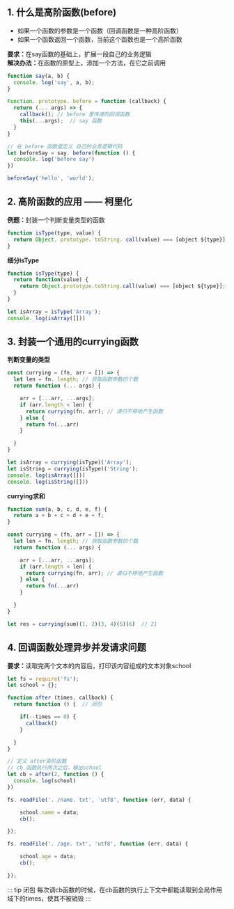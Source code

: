 ## 1. 什么是高阶函数(before)

* 如果一个函数的参数是一个函数（回调函数是一种高阶函数）
* 如果一个函数返回一个函数，当前这个函数也是一个高阶函数

<b>要求：</b>在say函数的基础上，扩展一段自己的业务逻辑 <br>
<b>解决办法：</b>在函数的原型上，添加一个方法，在它之前调用

``` js
function say(a, b) {
  console. log('say', a, b); 
}

Function. prototype. before = function (callback) {
  return (... args) => {
    callback(); // before 里传递的回调函数
    this(...args);  // say 函数
  }
}

// 在 before 函数里定义 自己的业务逻辑代码
let beforeSay = say. before(function () {
  console. log('before say')
})

beforeSay('hello', 'world'); 
```

## 2. 高阶函数的应用 —— 柯里化

<b>例题：</b>封装一个判断变量类型的函数

``` js
function isType(type, value) {
  return Object. prototype. toString. call(value) === [object ${type}]; 
}
```

<b>细分isType</b>

``` js
function isType(type) {
  return function(value) {
    return Object.prototype.toString.call(value) === [object ${type}];
  }
}

let isArray = isType('Array'); 
console. log(isArray([]))
```

## 3. 封装一个通用的currying函数

<b>判断变量的类型</b>

``` js
const currying = (fn, arr = []) => {
  let len = fn. length; // 获取函数参数的个数
  return function (... args) {

    arr = [...arr, ...args];
    if (arr.length < len) {
      return currying(fn, arr); // 递归不停地产生函数
    } else {
      return fn(...arr)
    }

  }
}

let isArray = currying(isType)('Array'); 
let isString = currying(isType)('String'); 
console. log(isArray([]))
console. log(isString([]))
```

<b>currying求和</b>

``` js
function sum(a, b, c, d, e, f) {
  return a + b + c + d + e + f; 
}

const currying = (fn, arr = []) => {
  let len = fn. length; // 获取函数参数的个数
  return function (... args) {

    arr = [...arr, ...args];
    if (arr.length < len) {
      return currying(fn, arr); // 递归不停地产生函数
    } else {
      return fn(...arr)
    }

  }
}

let res = currying(sum)(1, 2)(3, 4)(5)(6)  // 21
```

## 4. 回调函数处理异步并发请求问题

<b>要求：</b>读取完两个文本的内容后，打印该内容组成的文本对象school <br>

``` js
let fs = require('fs'); 
let school = {}; 

function after (times, callback) {
  return function () {  // 闭包

    if(--times == 0) {
      callback()
    }

  }
}

// 定义 after高阶函数
// cb 函数执行两次之后，输出school
let cb = after(2, function () {
  console. log(school)
})

fs. readFile('. /name. txt', 'utf8', function (err, data) {

    school.name = data;
    cb();

}); 

fs. readFile('. /age. txt', 'utf8', function (err, data) {

    school.age = data;
    cb();

}); 
```

::: tip 闭包
每次调cb函数的时候，在cb函数的执行上下文中都能读取到全局作用域下的times，使其不被销毁
:::
